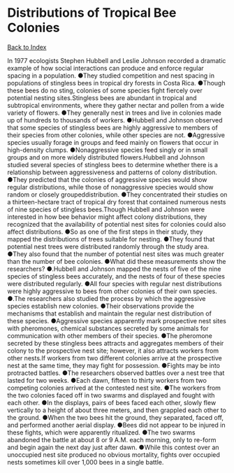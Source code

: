 # Distributions of Tropical Bee Colonies
[Back to Index](https://github.com/windows10010/tpoExtractor/blob/master/README.md)

In 1977 ecologists Stephen Hubbell and Leslie Johnson recorded a dramatic example of how social interactions can produce and enforce regular spacing in a population. ●They studied competition and nest spacing in populations of stingless bees in tropical dry forests in Costa Rica. ●Though these bees do no sting, colonies of some species fight fiercely over potential nesting sites.Stingless bees are abundant in tropical and subtropical environments, where they gather nectar and pollen from a wide variety of flowers. ●They generally nest in trees and live in colonies made up of hundreds to thousands of workers. ●Hubbell and Johnson observed that some species of stingless bees are highly aggressive to members of their species from other colonies, while other species are not. ●Aggressive species usually forage in groups and feed mainly on flowers that occur in high-density clumps. ●Nonaggressive species feed singly or in small groups and on more widely distributed flowers.Hubbell and Johnson studied several species of stingless bees to determine whether there is a relationship between aggressiveness and patterns of colony distribution. ●They predicted that the colonies of aggressive species would show regular distributions, while those of nonaggressive species would show random or closely groupeddistribution. ●They concentrated their studies on a thirteen-hectare tract of tropical dry forest that contained numerous nests of nine species of stingless bees.Though Hubbell and Johnson were interested in how bee behavior might affect colony distributions, they recognized that the availability of potential nest sites for colonies could also 
affect distributions. ●So as one of the first steps in their study, they mapped the distributions of trees suitable for nesting. 
●They found that potential nest trees were distributed randomly through the study area. ●They also found that the number of potential nest sites was much greater than the number of bee colonies. ●What did these measurements show the researchers? ●.Hubbell and Johnson mapped the nests of five of the nine species of stingless bees accurately, and the nests of four of these species were distributed regularly. ●All four species with regular nest distributions were highly aggressive to bees from other colonies of their own species. ●.The researchers also studied the process by which the aggressive species establish new colonies. ●Their observations provide the mechanisms that establish and maintain the regular nest distribution of these species. ●Aggressive species apparently mark prospective nest sites with pheromones, chemical substances secreted by some animals for communication with other members of their species. ●The pheromone secreted by these stingless bees attracts and aggregates members of their colony to the prospective nest site; however, it also attracts workers from other nests.If workers from two different colonies arrive at the prospective nest at the same time, they may fight for possession. ●Fights may be into protracted battles. ●The researchers observed battles over a nest tree that lasted for two weeks. ●Each dawn, fifteen to thirty workers from two competing colonies arrived at the contested nest site. ●The workers from the two colonies faced off in two swarms and displayed and fought with each other. ●In the displays, pairs of bees faced each other, slowly flew vertically to a height of about three meters, and then grappled each other to the ground. ●When the two bees hit the ground, they separated, faced off, and performed another aerial display. ●Bees did not appear to be injured in these fights, which were apparently ritualized. ●The two swarms abandoned the battle at about 8 or 9 A.M. each morning, only to re-form and begin again the next day just after dawn. ●While this contest over an unoccupied nest site produced no obvious mortality, fights over occupied nests sometimes kill over 1,000 bees in a single battle.
